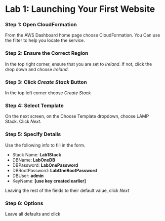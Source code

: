 # Lab 1: Launching Your First Website

### Step 1: Open CloudFormation
From the AWS Dashboard home page choose CloudFormation. You Can use the filter to help you locate the service.
### Step 2:  Ensure the Correct Region
In the top right corner, ensure that you are set to *Ireland*. If not, click the drop down and choose *Ireland*.
### Step 3: Click *Create Stack* Button
In the top left corner choose *Create Stack*
### Step 4: Select Template
On the next screen, on the Choose Template dropdown, choose LAMP Stack. Click *Next*.
### Step 5: Specify Details
Use the following info to fill in the form.
 - Stack Name: **Lab1Stack**
 - DBName: **LabOneDB**
 - DBPassword: **LabOnePassword**
 - DBRootPassword: **LabOneRootPassword**
 - DBUser: **admin**
 - KeyName: **[use key created earlier]**

Leaving the rest of the fields to their default value, click *Next*
### Step 6: Options
Leave all defaults and click 
<!--stackedit_data:
eyJoaXN0b3J5IjpbMTUzNDQ5MjMwMywtMTM4NTExOTE5XX0=
-->